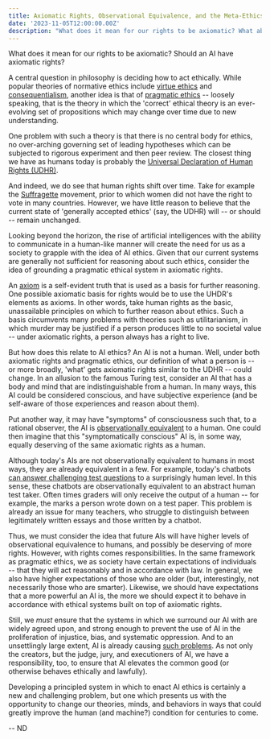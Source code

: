 ```yaml
---
title: Axiomatic Rights, Observational Equivalence, and the Meta-Ethics of Artificial Intelligence
date: '2023-11-05T12:00:00.00Z'
description: "What does it mean for our rights to be axiomatic? What about an AI's right?"
---
```


What does it mean for our rights to be axiomatic? Should an AI have axiomatic rights?

A central question in philosophy is deciding how to act ethically. While popular theories of normative ethics include [virtue ethics](https://en.wikipedia.org/wiki/Virtue_ethics) and [consequentialism](https://en.wikipedia.org/wiki/Consequentialism), another idea is that of [pragmatic ethics](https://en.wikipedia.org/wiki/Pragmatic_ethics) -- loosely speaking, that is the theory in which the 'correct' ethical theory is an ever-evolving set of propositions which may change over time due to new understanding.

One problem with such a theory is that there is no central body for ethics, no over-arching governing set of leading hypotheses which can be subjected to rigorous experiment and then peer review. The closest thing we have as humans today is probably the [Universal Declaration of Human Rights (UDHR)](https://en.wikipedia.org/wiki/Universal_Declaration_of_Human_Rights).

And indeed, we do see that human rights shift over time. Take for example the [Suffragette](https://en.wikipedia.org/wiki/Suffragette) movement, prior to which women did not have the right to vote in many countries. However, we have little reason to believe that the current state of 'generally accepted ethics' (say, the UDHR) will -- or should -- remain unchanged.

Looking beyond the horizon, the rise of artificial intelligences with the ability to communicate in a human-like manner will create the need for us as a society to grapple with the idea of AI ethics. Given that our current systems are generally not sufficient for reasoning about such ethics, consider the idea of grounding a pragmatic ethical system in axiomatic rights.

An [axiom](https://en.wikipedia.org/wiki/Axiom) is a self-evident truth that is used as a basis for further reasoning. One possible axiomatic basis for rights would be to use the UHDR's elements as axioms. In other words, take human rights as the basic, unassailable principles on which to further reason about ethics. Such a basis circumvents many problems with theories such as utilitarianism, in which murder may be justified if a person produces little to no societal value -- under axiomatic rights, a person always has a right to live. 

But how does this relate to AI ethics? An AI is not a human. Well, under both axiomatic rights and pragmatic ethics, our definition of what a person is -- or more broadly, 'what' gets axiomatic rights similar to the UDHR -- could change. In an allusion to the famous Turing test, consider an AI that has a body and mind that are indistinguishable from a human. In many ways, this AI could be considered conscious, and have subjective experience (and be self-aware of those experiences and reason about them). 

Put another way, it may have "symptoms" of consciousness such that, to a rational observer, the AI is [observationally equivalent](https://en.wikipedia.org/wiki/Observational_equivalence) to a human. One could then imagine that this "symptomatically conscious" AI is, in some way, equally deserving of the same axiomatic rights as a human. 

Although today's AIs are not observationally equivalent to humans in most ways, they are already equivalent in a few. For example, today's chatbots [can answer challenging test questions](https://arxiv.org/pdf/2303.12712.pdf) to a surprisingly human level. In this sense, these chatbots are observationally equivalent to an abstract human test taker. Often times graders will only receive the output of a human -- for example, the marks a person wrote down on a test paper. This problem is already an issue for many teachers, who struggle to distinguish between legitimately written essays and those written by a chatbot.

Thus, we must consider the idea that future AIs will have higher levels of observational equivalence to humans, and possibly be deserving of more rights. However, with rights comes responsibilities. In the same framework as pragmatic ethics, we as society have certain expectations of individuals -- that they will act reasonably and in accordance with law. In general, we also have higher expectations of those who are older (but, interestingly, not necessarily those who are smarter). Likewise, we should have expectations that a more powerful an AI is, the more we should expect it to behave in accordance with ethical systems built on top of axiomatic rights. 

Still, we _must_ ensure that the systems in which we surround our AI with are widely agreed upon, and strong enough to prevent the use of AI in the proliferation of injustice, bias, and systematic oppression. And to an unsettlingly large extent, AI is already causing [such problems](https://www.scientificamerican.com/article/humans-absorb-bias-from-ai-and-keep-it-after-they-stop-using-the-algorithm/). As not only the creators, but the judge, jury, and executioners of AI, we have a responsibility, too, to ensure that AI elevates the common good (or otherwise behaves ethically and lawfully).

Developing a principled system in which to enact AI ethics is certainly a new and challenging problem, but one which presents us with the opportunity to change our theories, minds, and behaviors in ways that could greatly improve the human (and machine?) condition for centuries to come.

-- ND
